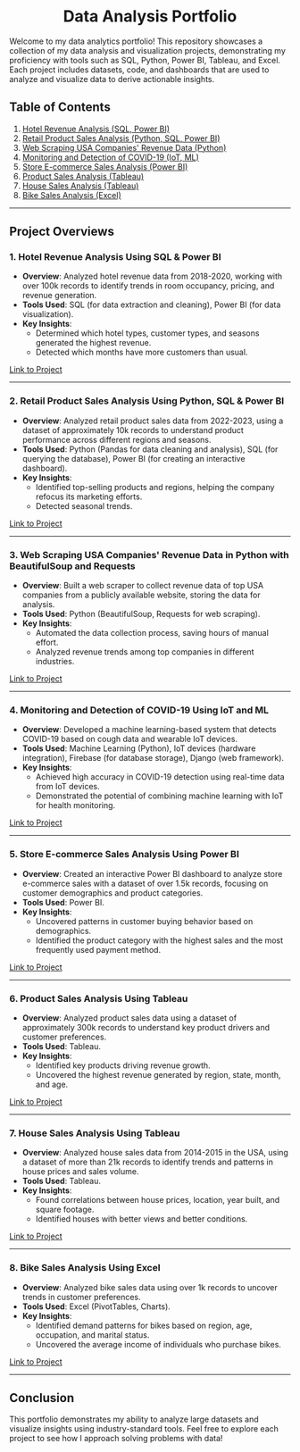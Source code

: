<h1 align="center"><strong>Data Analysis Portfolio</strong></h1>


Welcome to my data analytics portfolio! This repository showcases a collection of my data analysis and visualization projects, demonstrating my proficiency with tools such as SQL, Python, Power BI, Tableau, and Excel. Each project includes datasets, code, and dashboards that are used to analyze and visualize data to derive actionable insights.

## Table of Contents

1. [Hotel Revenue Analysis (SQL, Power BI)](#1-hotel-revenue-analysis-using-sql--power-bi)
2. [Retail Product Sales Analysis (Python, SQL, Power BI)](#2-retail-product-sales-analysis-using-python-sql--power-bi)
3. [Web Scraping USA Companies' Revenue Data (Python)](#3-web-scraping-usa-companies-revenue-data-in-python-with-beautifulsoup-and-requests)
4. [Monitoring and Detection of COVID-19 (IoT, ML)](#4-monitoring-and-detection-of-covid-19-using-iot-and-ml)
5. [Store E-commerce Sales Analysis (Power BI)](#5-store-e-commerce-sales-analysis-using-power-bi)
6. [Product Sales Analysis (Tableau)](#6-product-sales-analysis-using-tableau)
7. [House Sales Analysis (Tableau)](#7-house-sales-analysis-using-tableau)
8. [Bike Sales Analysis (Excel)](#8-bike-sales-analysis-using-excel)

---

## Project Overviews

### 1. Hotel Revenue Analysis Using SQL & Power BI

- **Overview**: Analyzed hotel revenue data from 2018-2020, working with over 100k records to identify trends in room occupancy, pricing, and revenue generation.
- **Tools Used**: SQL (for data extraction and cleaning), Power BI (for data visualization).
- **Key Insights**:
  - Determined which hotel types, customer types, and seasons generated the highest revenue.
  - Detected which months have more customers than usual.
  
[Link to Project](https://github.com/al-mehedi-hasan-afridi/Hotel-Revenue-Analysis-Using-SQL-PowerBI)

---

### 2. Retail Product Sales Analysis Using Python, SQL & Power BI

- **Overview**: Analyzed retail product sales data from 2022-2023, using a dataset of approximately 10k records to understand product performance across different regions and seasons.
- **Tools Used**: Python (Pandas for data cleaning and analysis), SQL (for querying the database), Power BI (for creating an interactive dashboard).
- **Key Insights**:
  - Identified top-selling products and regions, helping the company refocus its marketing efforts.
  - Detected seasonal trends.
  
[Link to Project](https://github.com/al-mehedi-hasan-afridi/Retail-Product-Sales-Analysis-Using-Python-SQL-PowerBI)

---

### 3. Web Scraping USA Companies' Revenue Data in Python with BeautifulSoup and Requests

- **Overview**: Built a web scraper to collect revenue data of top USA companies from a publicly available website, storing the data for analysis.
- **Tools Used**: Python (BeautifulSoup, Requests for web scraping).
- **Key Insights**:
  - Automated the data collection process, saving hours of manual effort.
  - Analyzed revenue trends among top companies in different industries.
  
[Link to Project](https://github.com/al-mehedi-hasan-afridi/Web-Scraping-USA-Companies-Revenue-data-in-Python-with-BeautifulSoup-and-Requests)

---

### 4. Monitoring and Detection of COVID-19 Using IoT and ML

- **Overview**: Developed a machine learning-based system that detects COVID-19 based on cough data and wearable IoT devices.
- **Tools Used**: Machine Learning (Python), IoT devices (hardware integration), Firebase (for database storage), Django (web framework).
- **Key Insights**:
  - Achieved high accuracy in COVID-19 detection using real-time data from IoT devices.
  - Demonstrated the potential of combining machine learning with IoT for health monitoring.
  
[Link to Project](https://github.com/al-mehedi-hasan-afridi/Monitoring-and-Detection-of-COVID-19-using-IoT-and-ML)

---

### 5. Store E-commerce Sales Analysis Using Power BI

- **Overview**: Created an interactive Power BI dashboard to analyze store e-commerce sales with a dataset of over 1.5k records, focusing on customer demographics and product categories.
- **Tools Used**: Power BI.
- **Key Insights**:
  - Uncovered patterns in customer buying behavior based on demographics.
  - Identified the product category with the highest sales and the most frequently used payment method.
  
[Link to Project](https://github.com/al-mehedi-hasan-afridi/Store-Ecommerce-Sales-Analysis-Using-PowerBI)

---

### 6. Product Sales Analysis Using Tableau

- **Overview**: Analyzed product sales data using a dataset of approximately 300k records to understand key product drivers and customer preferences. 
- **Tools Used**: Tableau.
- **Key Insights**:
  - Identified key products driving revenue growth.
  - Uncovered the highest revenue generated by region, state, month, and age.
  
[Link to Project](https://github.com/al-mehedi-hasan-afridi/Product-Sales-Analysis-using-Tableau)

---

### 7. House Sales Analysis Using Tableau

- **Overview**: Analyzed house sales data from 2014-2015 in the USA, using a dataset of more than 21k records to identify trends and patterns in house prices and sales volume.
- **Tools Used**: Tableau.
- **Key Insights**:
  - Found correlations between house prices, location, year built, and square footage.
  - Identified houses with better views and better conditions.
  
[Link to Project](https://github.com/al-mehedi-hasan-afridi/House-Sales-Analysis-Using-Tableau)

---

### 8. Bike Sales Analysis Using Excel

- **Overview**: Analyzed bike sales data using over 1k records to uncover trends in customer preferences.
- **Tools Used**: Excel (PivotTables, Charts).
- **Key Insights**:
  - Identified demand patterns for bikes based on region, age, occupation, and marital status.
  - Uncovered the average income of individuals who purchase bikes.
  
[Link to Project](https://github.com/al-mehedi-hasan-afridi/Bike-Sales-Analysis-Using-Excel)

---

## Conclusion

This portfolio demonstrates my ability to analyze large datasets and visualize insights using industry-standard tools. Feel free to explore each project to see how I approach solving problems with data!

